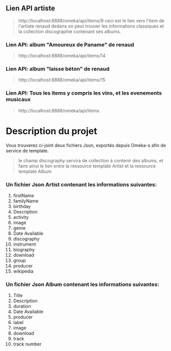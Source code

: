 ## Lien API artiste
  > http://localhost:8888/omeka/api/items/9
ceci est le lien vers l'item de l'artiste renaud dedans on peut trouver les informations classiques et la collection discographie contenant ses albums.
### Lien API: album "Amoureux de Paname" de renaud
  > http://localhost:8888/omeka/api/items/14

### Lien API: album "laisse béton" de renaud
  > http://localhost:8888/omeka/api/items/15

### Lien API: Tous les items y compris les vins, et les evenements musicaux
  > http://localhost:8888/omeka/api/items
 
# Description du projet 
Vous trouverez ci-joint deux fichiers Json, exportés depuis Omeka-s afin de service de template.
  > le champ discography servira de collection à contenir des albums, et faire ainsi le lien entre la ressource template Artist et la ressource template Album

### Un fichier Json Artist contenant les informations suivantes:
1. firstName
2. familyName
3. birthday
4. Description
5. activity
6. image
7. genre
8. Date Available
9. discography
10. instrument
11. biography
12. download
13. group
15. producer
16. wikipedia

### Un fichier Json Album contenant les informations suivantes:
1. Title
2. Description
3. duration
4. Date Available
5. producer
6. label
7. image
8. download
9. track
10. track number

